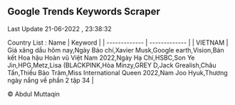 

## Google Trends Keywords Scraper 
 
Last Update 21-06-2022 , 23:38:32

Country List :
 Name  | Keyword |
| ------------- | ------------- |
| VIETNAM | Giá xăng dầu hôm nay,Ngày Báo chí,Xavier Musk,Google earth,Vision,Bán kết Hoa hậu Hoàn vũ Việt Nam 2022,Ngày Hạ Chí,HSBC,Son Ye Jin,HPG,Metz,Lisa (BLACKPINK,Hòa Minzy,GREY D,Jack Grealish,Châu Tấn,Thiều Bảo Trâm,Miss International Queen 2022,Nam Joo Hyuk,Thương ngày nắng về phần 2 tập 34 |



© Abdul Muttaqin 
